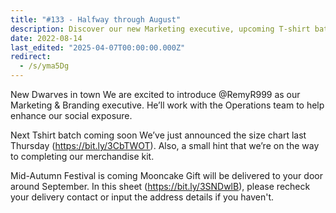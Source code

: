 ```yaml
---
title: "#133 - Halfway through August"
description: Discover our new Marketing executive, upcoming T-shirt batch with size chart, and Mid-Autumn Festival mooncake gift delivery updates for seamless shopping and celebration.
date: 2022-08-14
last_edited: "2025-04-07T00:00:00.000Z"
redirect:
  - /s/yma5Dg
---
```


New Dwarves in town
We are excited to introduce @RemyR999 as our Marketing & Branding executive. He’ll work with the Operations team to help enhance our social exposure.

Next Tshirt batch coming soon
We’ve just announced the size chart last Thursday (<https://bit.ly/3CbTWOT>). Also, a small hint that we’re on the way to completing our merchandise kit.

Mid-Autumn Festival is coming
Mooncake Gift will be delivered to your door around September. In this sheet (<https://bit.ly/3SNDwlB>), please recheck your delivery contact or input the address details if you haven't.
